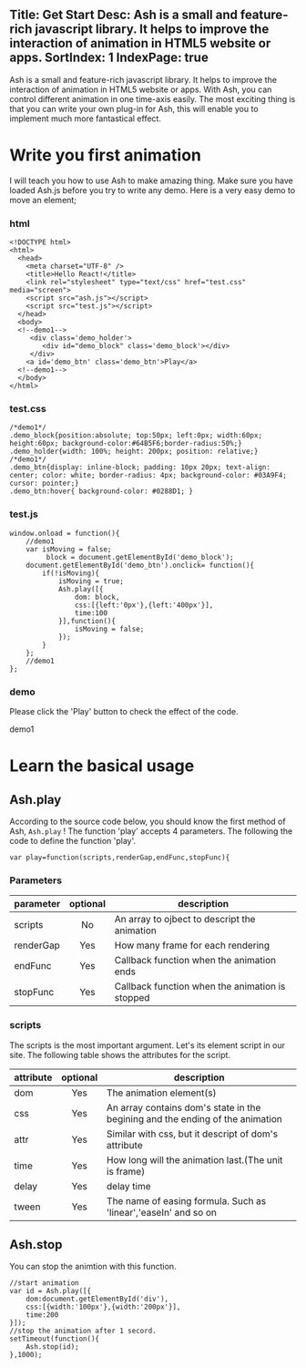 Title: Get Start
Desc: Ash is a small and feature-rich javascript library. It helps to improve the interaction of animation in HTML5 website or apps. 
SortIndex: 1
IndexPage: true
---
Ash is a small and feature-rich javascript library. It helps to improve the interaction of animation in HTML5 website or apps. With Ash, you can control different animation in one time-axis easily. The most exciting thing is that you can write your own plug-in for Ash, this will enable you to implement much more fantastical effect.

# Write you first animation

I will teach you how to use Ash to make amazing thing. Make sure you have loaded Ash.js before you try to write any demo. Here is a very easy demo to move an element;

### html

```
<!DOCTYPE html>
<html>
  <head>
    <meta charset="UTF-8" />
    <title>Hello React!</title>   
    <link rel="stylesheet" type="text/css" href="test.css" media="screen"> 
    <script src="ash.js"></script>
    <script src="test.js"></script>
  </head>
  <body>
  <!--demo1-->
  	 <div class='demo_holder'>
    	<div id="demo_block" class='demo_block'></div>
  	 </div>
    <a id='demo_btn' class='demo_btn'>Play</a>
  <!--demo1-->
  </body>
</html>
```

### test.css

```
/*demo1*/ 
.demo_block{position:absolute; top:50px; left:0px; width:60px; height:60px; background-color:#64B5F6;border-radius:50%;}
.demo_holder{width: 100%; height: 200px; position: relative;}
/*demo1*/
.demo_btn{display: inline-block; padding: 10px 20px; text-align: center; color: white; border-radius: 4px; background-color: #03A9F4; cursor: pointer;}
.demo_btn:hover{ background-color: #0288D1; }
```

### test.js

```
window.onload = function(){
	//demo1
	var isMoving = false; 
		 block = document.getElementById('demo_block');
	document.getElementById('demo_btn').onclick= function(){
		if(!isMoving){
			isMoving = true;
			Ash.play([{
			    dom: block,
			    css:[{left:'0px'},{left:'400px'}],
			    time:100
			}],function(){
				isMoving = false;
			});		
		}
	};
	//demo1
};
```

### demo

Please click the 'Play' button to check the effect of the code.

demo1

# Learn the basical usage

## Ash.play

According to the source code below, you should know the first method of Ash, ```Ash.play``` !  The function 'play' accepts 4 parameters.  The following the code to define the function 'play'.

```
var play=function(scripts,renderGap,endFunc,stopFunc){
```
### Parameters

| parameter       | optional      | description                                       |
| ----------------|:-------------:| --------------------------------------------------|
| scripts         | No            | An array to ojbect to descript the animation      |
| renderGap       | Yes           | How many frame for each rendering                 |
| endFunc         | Yes           | Callback function when the animation ends         |
| stopFunc        | Yes           | Callback function when the animation is stopped   |

### scripts

The scripts is the most important argument. Let's its element script in our site. The following table shows the attributes for the script.

| attribute       | optional      | description                                                                   |
| ----------------|:-------------:| ------------------------------------------------------------------------------|
| dom             | Yes           | The animation element(s)                                                      |
| css             | Yes           | An array contains dom's state in the begining and the ending of the animation |
| attr            | Yes           | Similar with css, but it descript of dom's attribute                          |
| time            | Yes           | How long will the animation last.(The unit is frame)                          |
| delay           | Yes           | delay time                                                                    |
| tween           | Yes           | The name of easing formula.  Such as 'linear','easeIn' and so on              |

## Ash.stop

You can stop the animtion with this function. 

```
//start animation
var id = Ash.play([{
    dom:document.getElementById('div'),
    css:[{width:'100px'},{width:'200px'}],
    time:200
}]);
//stop the animation after 1 secord.
setTimeout(function(){
    Ash.stop(id);
},1000);
```